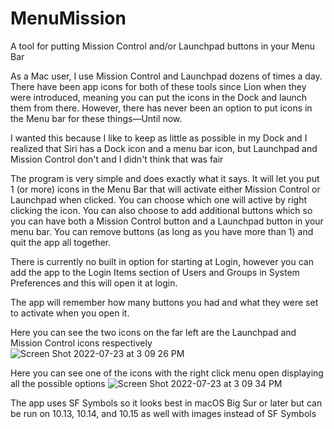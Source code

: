 # MenuMission
A tool for putting Mission Control and/or Launchpad buttons in your Menu Bar

As a Mac user, I use Mission Control and Launchpad dozens of times a day. There have been app icons for both of these tools since Lion when they were introduced, meaning you can put the icons in the Dock and launch them from there. However, there has never been an option to put icons in the Menu bar for these things—Until now. 

I wanted this because I like to keep as little as possible in my Dock and I realized that Siri has a Dock icon and a menu bar icon, but Launchpad and Mission Control don't and I didn't think that was fair

The program is very simple and does exactly what it says. It will let you put 1 (or more) icons in the Menu Bar that will activate either Mission Control or Launchpad when clicked. You can choose which one will active by right clicking the icon. You can also choose to add additional buttons which so you can have both a Mission Control button and a Launchpad button in your menu bar. You can remove buttons (as long as you have more than 1) and quit the app all together. 

There is currently no built in option for starting at Login, however you can add the app to the Login Items section of Users and Groups in System Preferences and this will open it at login. 

The app will remember how many buttons you had and what they were set to activate when you open it. 

Here you can see the two icons on the far left are the Launchpad and Mission Control icons respectively
![Screen Shot 2022-07-23 at 3 09 26 PM](https://user-images.githubusercontent.com/10181211/180619604-b9b33788-7368-4c37-8e49-abd9d5624c23.png)

Here you can see one of the icons with the right click menu open displaying all the possible options
![Screen Shot 2022-07-23 at 3 09 34 PM](https://user-images.githubusercontent.com/10181211/180619621-faf0fb99-40d0-4062-8930-3cb52c507539.png)

The app uses SF Symbols so it looks best in macOS Big Sur or later but can be run on 10.13, 10.14, and 10.15 as well with images instead of SF Symbols
